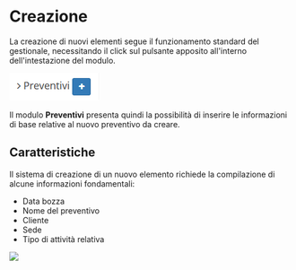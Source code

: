 # Creazione

La creazione di nuovi elementi segue il funzionamento standard del gestionale, necessitando il click sul pulsante apposito all'interno dell'intestazione del modulo.

![Screenshot creazione preventivi](../../../.gitbook/assets/add-plugin.PNG)

Il modulo **Preventivi** presenta quindi la possibilità di inserire le informazioni di base relative al nuovo preventivo da creare.

## Caratteristiche

Il sistema di creazione di un nuovo elemento richiede la compilazione di alcune informazioni fondamentali:

* Data bozza
* Nome del preventivo
* Cliente
* Sede
* Tipo di attività relativa

![](https://firebasestorage.googleapis.com/v0/b/gitbook-x-prod.appspot.com/o/spaces%2F-LZJeLg23eVDvrCv74U7-887967055%2Fuploads%2FSblCh3b1IludJBtHGiZw%2Ffile.png?alt=media)

